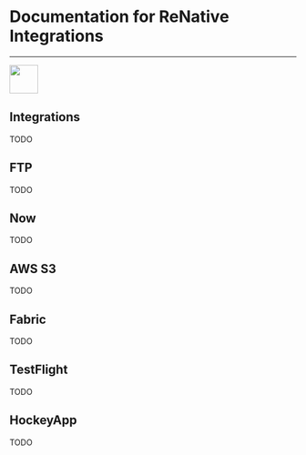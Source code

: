 # Documentation for ReNative Integrations

---

<img src="https://github.com/pavjacko/renative/blob/develop/docs/images/ic_integrations.png?raw=true" width=50 height=50 />

## Integrations

TODO

## FTP

TODO

## Now

TODO

## AWS S3

TODO

## Fabric

TODO

## TestFlight

TODO

## HockeyApp

TODO
